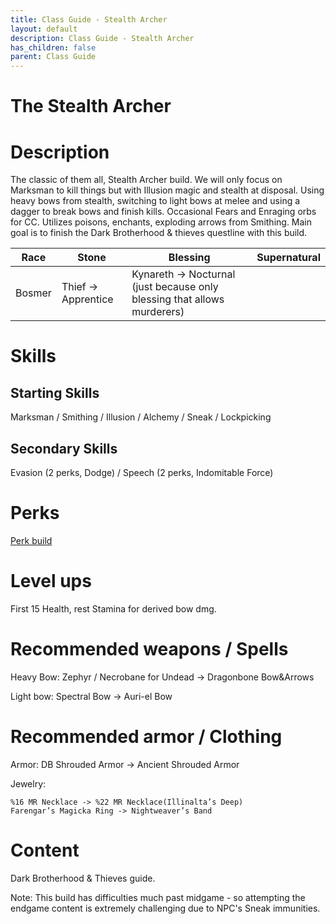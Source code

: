 ```yaml
---
title: Class Guide - Stealth Archer
layout: default
description: Class Guide - Stealth Archer
has_children: false
parent: Class Guide
---
```


# The Stealth Archer

# Description

The classic of them all, Stealth Archer build. We will only focus on Marksman to kill things but with Illusion magic and stealth at disposal. Using heavy bows from stealth, switching to light bows at melee and using a dagger to break bows and finish kills. Occasional Fears and Enraging orbs for CC. Utilizes poisons, enchants, exploding arrows from Smithing. Main goal is to finish the Dark Brotherhood & thieves questline with this build.

Race | Stone | Blessing | Supernatural
|--|--|--|--|
 Bosmer | Thief -> Apprentice | Kynareth -> Nocturnal (just because only blessing that allows murderers)

# Skills

## Starting Skills

Marksman /  Smithing / Illusion / Alchemy / Sneak / Lockpicking

## Secondary Skills

 Evasion (2 perks, Dodge) / Speech (2 perks, Indomitable Force)

# Perks

[Perk build](https://banananaut.github.io/NannerPlanner/?p=1&b=AgEAAAEpDwAZUAUFBQUFSwVLClAFCgVkS1oFAAkBCOrgAAAAAAAAAAAHAAD2MB_4AAAAAABw58AFAAAE)

# Level ups

 First 15 Health, rest Stamina for derived bow dmg.

# Recommended weapons / Spells

Heavy Bow: Zephyr / Necrobane for Undead -> Dragonbone Bow&Arrows 

Light bow: Spectral Bow -> Auri-el Bow

# Recommended armor / Clothing

Armor: DB Shrouded Armor -> Ancient Shrouded Armor

Jewelry:

	%16 MR Necklace -> %22 MR Necklace(Illinalta’s Deep)
    Farengar’s Magicka Ring -> Nightweaver’s Band

# Content 

Dark Brotherhood & Thieves guide.

Note: This build has difficulties much past midgame - so attempting the endgame content is extremely challenging due to NPC's Sneak immunities.